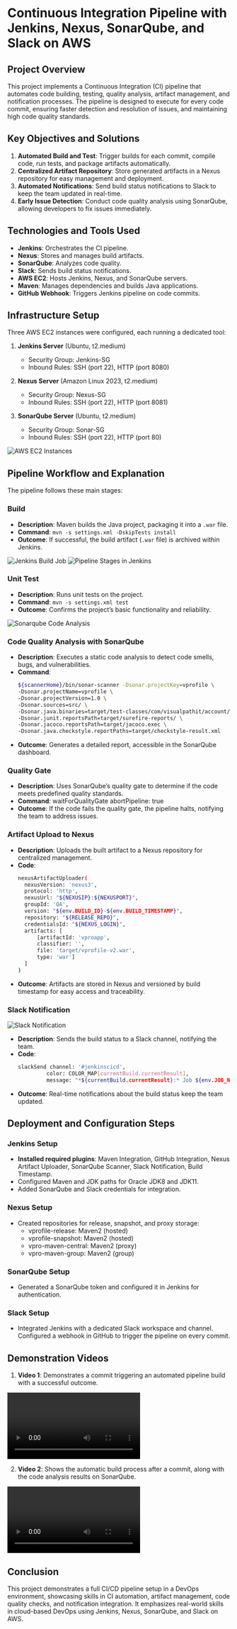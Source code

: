 # Continuous Integration Pipeline with Jenkins, Nexus, SonarQube, and Slack on AWS

## Project Overview
This project implements a Continuous Integration (CI) pipeline that automates code building, testing, quality analysis, artifact management, and notification processes. The pipeline is designed to execute for every code commit, ensuring faster detection and resolution of issues, and maintaining high code quality standards.

## Key Objectives and Solutions
1. **Automated Build and Test**: Trigger builds for each commit, compile code, run tests, and package artifacts automatically.
2. **Centralized Artifact Repository**: Store generated artifacts in a Nexus repository for easy management and deployment.
3. **Automated Notifications**: Send build status notifications to Slack to keep the team updated in real-time.
4. **Early Issue Detection**: Conduct code quality analysis using SonarQube, allowing developers to fix issues immediately.

## Technologies and Tools Used
- **Jenkins**: Orchestrates the CI pipeline.
- **Nexus**: Stores and manages build artifacts.
- **SonarQube**: Analyzes code quality.
- **Slack**: Sends build status notifications.
- **AWS EC2**: Hosts Jenkins, Nexus, and SonarQube servers.
- **Maven**: Manages dependencies and builds Java applications.
- **GitHub Webhook**: Triggers Jenkins pipeline on code commits.

## Infrastructure Setup
Three AWS EC2 instances were configured, each running a dedicated tool:

1. **Jenkins Server** (Ubuntu, t2.medium)
   - Security Group: Jenkins-SG
   - Inbound Rules: SSH (port 22), HTTP (port 8080)

2. **Nexus Server** (Amazon Linux 2023, t2.medium)
   - Security Group: Nexus-SG
   - Inbound Rules: SSH (port 22), HTTP (port 8081)

3. **SonarQube Server** (Ubuntu, t2.medium)
   - Security Group: Sonar-SG
   - Inbound Rules: SSH (port 22), HTTP (port 80)

![AWS EC2 Instances](images/ec2%20instances.png)

## Pipeline Workflow and Explanation

The pipeline follows these main stages:

### Build
- **Description**: Maven builds the Java project, packaging it into a `.war` file.
- **Command**: `mvn -s settings.xml -DskipTests install`
- **Outcome**: If successful, the build artifact (`.war` file) is archived within Jenkins.

![Jenkins Build Job](images/build%20job%20page.png)
![Pipeline Stages in Jenkins](images/pipeline%20stages.png)

### Unit Test
- **Description**: Runs unit tests on the project.
- **Command**: `mvn -s settings.xml test`
- **Outcome**: Confirms the project’s basic functionality and reliability.

![Sonarqube Code Analysis](images/code%20analysis.png)
### Code Quality Analysis with SonarQube
- **Description**: Executes a static code analysis to detect code smells, bugs, and vulnerabilities.
- **Command**:
  ```sh
  ${scannerHome}/bin/sonar-scanner -Dsonar.projectKey=vprofile \
  -Dsonar.projectName=vprofile \
  -Dsonar.projectVersion=1.0 \
  -Dsonar.sources=src/ \
  -Dsonar.java.binaries=target/test-classes/com/visualpathit/account/controllerTest/ \
  -Dsonar.junit.reportsPath=target/surefire-reports/ \
  -Dsonar.jacoco.reportsPath=target/jacoco.exec \
  -Dsonar.java.checkstyle.reportPaths=target/checkstyle-result.xml


- **Outcome**: Generates a detailed report, accessible in the SonarQube dashboard.

### Quality Gate
- **Description**: Uses SonarQube’s quality gate to determine if the code meets predefined quality standards.
- **Command**: waitForQualityGate abortPipeline: true
- **Outcome**: If the code fails the quality gate, the pipeline halts, notifying the team to address issues.

### Artifact Upload to Nexus
- **Description**: Uploads the built artifact to a Nexus repository for centralized management.
- **Code**:
  ```sh
  nexusArtifactUploader(
    nexusVersion: 'nexus3',
    protocol: 'http',
    nexusUrl: "${NEXUSIP}:${NEXUSPORT}",
    groupId: 'QA',
    version: "${env.BUILD_ID}-${env.BUILD_TIMESTAMP}",
    repository: "${RELEASE_REPO}",
    credentialsId: "${NEXUS_LOGIN}",
    artifacts: [
        [artifactId: 'vproapp',
        classifier: '',
        file: 'target/vprofile-v2.war',
        type: 'war']
    ]
  )

- **Outcome**: Artifacts are stored in Nexus and versioned by build timestamp for easy access and traceability.

### Slack Notification
![Slack Notification](images/slack%20notification.png)

- **Description**: Sends the build status to a Slack channel, notifying the team.
- **Code**:
  ```sh
  slackSend channel: '#jenkinscicd',
           color: COLOR_MAP[currentBuild.currentResult],
           message: "*${currentBuild.currentResult}:* Job ${env.JOB_NAME} build ${env.BUILD_NUMBER} \n More info at: ${env.BUILD_URL}"

- **Outcome**: Real-time notifications about the build status keep the team updated.

## Deployment and Configuration Steps
### Jenkins Setup

- **Installed required plugins**: Maven Integration, GitHub Integration, Nexus Artifact Uploader, SonarQube Scanner, Slack Notification, Build Timestamp.
- Configured Maven and JDK paths for Oracle JDK8 and JDK11.
- Added SonarQube and Slack credentials for integration.

### Nexus Setup

- Created repositories for release, snapshot, and proxy storage:
    - vprofile-release: Maven2 (hosted)
    - vprofile-snapshot: Maven2 (hosted)
    - vpro-maven-central: Maven2 (proxy)
    - vpro-maven-group: Maven2 (group)

### SonarQube Setup

- Generated a SonarQube token and configured it in Jenkins for authentication.

### Slack Setup

- Integrated Jenkins with a dedicated Slack workspace and channel.
    Configured a webhook in GitHub to trigger the pipeline on every commit.

## Demonstration Videos

1. **Video 1**: Demonstrates a commit triggering an automated pipeline build with a successful outcome.

![Walk Through](videos/2024-11-05%2017-24-34.mp4)

2. **Video 2**: Shows the automatic build process after a commit, along with the code analysis results on SonarQube.

![Walk Through](videos/2024-11-06%2015-28-02.mp4)

## Conclusion

This project demonstrates a full CI/CD pipeline setup in a DevOps environment, showcasing skills in CI automation, artifact management, code quality checks, and notification integration. It emphasizes real-world skills in cloud-based DevOps using Jenkins, Nexus, SonarQube, and Slack on AWS.